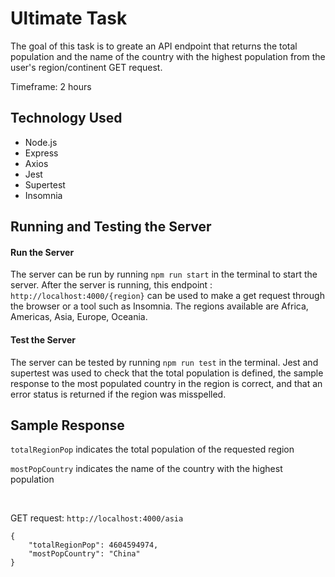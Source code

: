 # Ultimate Task
The goal of this task is to greate an API endpoint that returns the total population and the name of the country with the highest population from the user's region/continent GET request. 

Timeframe: 2 hours

## Technology Used
- Node.js
- Express
- Axios
- Jest
- Supertest
- Insomnia

## Running and Testing the Server

#### Run the Server
The server can be run by running  ```npm run start```  in the terminal to start the server. After the server is running, this endpoint : ```http://localhost:4000/{region}``` can be used to make a get request through the browser or a tool such as Insomnia. The regions available are Africa, Americas, Asia, Europe, Oceania.

#### Test the Server
The server can be tested by running ```npm run test``` in the terminal. Jest and supertest was used to check that the total population is defined, the sample response to the most populated country in the region is correct, and that an error status is returned if the region was misspelled.


## Sample Response


```totalRegionPop```  indicates the total population of the requested region

```mostPopCountry``` indicates the name of the country with the highest population

<br>  

GET request: ```http://localhost:4000/asia```

```
{
	"totalRegionPop": 4604594974,
	"mostPopCountry": "China"
}
```

